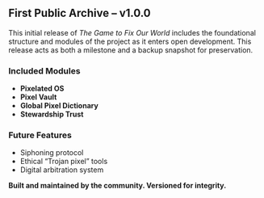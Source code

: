 ## First Public Archive – v1.0.0

This initial release of *The Game to Fix Our World* includes the foundational structure and modules of the project as it enters open development. This release acts as both a milestone and a backup snapshot for preservation.

### Included Modules
- **Pixelated OS**
- **Pixel Vault**
- **Global Pixel Dictionary**
- **Stewardship Trust**

### Future Features
- Siphoning protocol
- Ethical “Trojan pixel” tools
- Digital arbitration system

**Built and maintained by the community. Versioned for integrity.**
